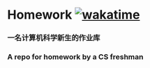 # Homework [![wakatime](https://wakatime.com/badge/user/c6438209-e0d1-45a1-aa19-24fd0ee2b3a4/project/89e2f733-0aaf-4d6d-80c3-d27e3b318206.svg)](https://wakatime.com/badge/user/c6438209-e0d1-45a1-aa19-24fd0ee2b3a4/project/89e2f733-0aaf-4d6d-80c3-d27e3b318206)

### 一名计算机科学新生的作业库

### A repo for homework by a CS freshman
